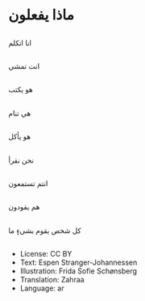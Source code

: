 # ماذا يفعلون

##
انا اتكلم

##
انت تمشي

##
هو يكتب

##
هي تنام

##
هو يأكل

##
نحن نقرأ

##
انتم تستمعون

##
هم يقودون

##
كل شخص يقوم بشيءٍ ما

##
* License: CC BY
* Text: Espen Stranger-Johannessen
* Illustration: Frida Sofie Schønsberg
* Translation: Zahraa
* Language: ar
